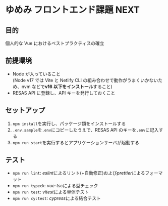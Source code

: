 # ゆめみ フロントエンド課題 NEXT

## 目的

個人的な Vue におけるベストプラクティスの確立

## 前提環境

- Node が入っていること  
  (Node v17 では Vite と Netlify CLI の組み合わせで動作がうまくいかないため、nvm などで**v16 以下をインストール**すること)
- RESAS API に登録し、API キーを発行しておくこと

## セットアップ

1. `npm install`を実行し、パッケージ類をインストールする
2. `.env.sample`を`.env`にコピーしたうえで、RESAS API のキーを`.env`に記入する
3. `npm run start`を実行するとアプリケーションサーバが起動する

## テスト

- `npm run lint`: *eslint*によるリント(+自動修正)および*prettier*によるフォーマット
- `npm run typeck`: *vue-tsc*による型チェック
- `npm run test`: *vitest*による単体テスト
- `npm run cy:test`: *cypress*による結合テスト
